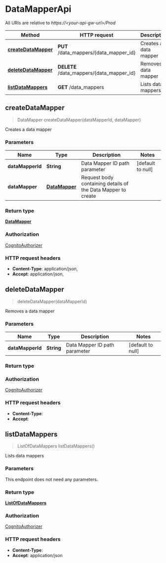 # DataMapperApi

All URIs are relative to *https://&lt;your-api-gw-url&gt;/Prod*

Method | HTTP request | Description
------------- | ------------- | -------------
[**createDataMapper**](DataMapperApi.md#createDataMapper) | **PUT** /data_mappers/{data_mapper_id} | Creates a data mapper
[**deleteDataMapper**](DataMapperApi.md#deleteDataMapper) | **DELETE** /data_mappers/{data_mapper_id} | Removes a data mapper
[**listDataMappers**](DataMapperApi.md#listDataMappers) | **GET** /data_mappers | Lists data mappers




<a name="createDataMapper"></a>
## **createDataMapper**
> DataMapper createDataMapper(dataMapperId, dataMapper)

Creates a data mapper

### Parameters

Name | Type | Description  | Notes
------------- | ------------- | ------------- | -------------
 **dataMapperId** | **String**| Data Mapper ID path parameter | [default to null]
 **dataMapper** | [**DataMapper**](../Models/DataMapper.md)| Request body containing details of the Data Mapper to create |


### Return type

[**DataMapper**](../Models/DataMapper.md)

### Authorization

[CognitoAuthorizer](../README.md#CognitoAuthorizer)

### HTTP request headers

- **Content-Type**: application/json, 
- **Accept**: application/json, 


<a name="deleteDataMapper"></a>
## **deleteDataMapper**
> deleteDataMapper(dataMapperId)

Removes a data mapper

### Parameters

Name | Type | Description  | Notes
------------- | ------------- | ------------- | -------------
 **dataMapperId** | **String**| Data Mapper ID path parameter | [default to null]


### Return type



### Authorization

[CognitoAuthorizer](../README.md#CognitoAuthorizer)

### HTTP request headers

- **Content-Type**: 
- **Accept**: 


<a name="listDataMappers"></a>
## **listDataMappers**
> ListOfDataMappers listDataMappers()

Lists data mappers

### Parameters
This endpoint does not need any parameters.


### Return type

[**ListOfDataMappers**](../Models/ListOfDataMappers.md)

### Authorization

[CognitoAuthorizer](../README.md#CognitoAuthorizer)

### HTTP request headers

- **Content-Type**: 
- **Accept**: application/json


